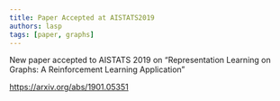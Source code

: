 ```yaml
---
title: Paper Accepted at AISTATS2019
authors: lasp
tags: [paper, graphs]
---
```


New paper accepted to AISTATS 2019 on “Representation Learning on Graphs: A Reinforcement Learning Application” 

https://arxiv.org/abs/1901.05351